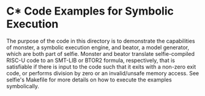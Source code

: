 # C\* Code Examples for Symbolic Execution

The purpose of the code in this directory is to demonstrate the capabilities of monster, a symbolic execution engine, and beator, a model generator, which are both part of selfie. Monster and beator translate selfie-compiled RISC-U code to an SMT-LIB or BTOR2 formula, respectively, that is satisfiable if there is input to the code such that it exits with a non-zero exit code, or performs division by zero or an invalid/unsafe memory access. See selfie's Makefile for more details on how to execute the examples symbolically.
